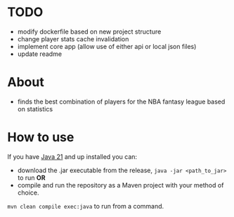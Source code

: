 # TODO
- modify dockerfile based on new project structure
- change player stats cache invalidation
- implement core app (allow use of either api or local json files)
- update readme

# About
- finds the best combination of players for the NBA fantasy league based on statistics

# How to use
If you have [Java 21](https://www.oracle.com/java/technologies/javase/jdk21-archive-downloads.html) and up installed you can:
- download the .jar executable from the release, `java -jar <path_to_jar>` to run
  **OR**
- compile and run the repository as a Maven project with your method of choice.

`mvn clean compile exec:java` to run from a command.
